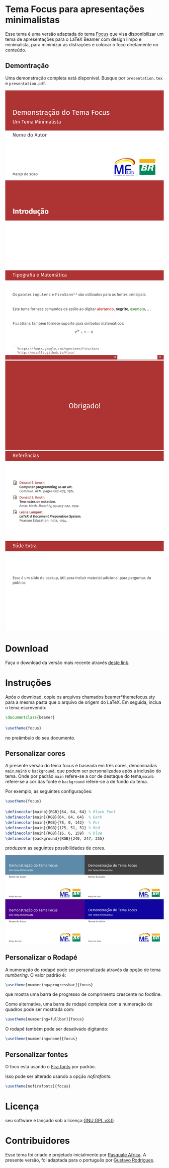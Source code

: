 # Tema Focus para apresentações minimalistas

Esse tema é uma versão adaptada do tema [Focus](https://github.com/elauksap/focus-beamertheme) que visa disponibilizar um tema de apresentações para o LaTeX Beamer com design limpo e minimalista, para minimizar as distrações e colocar o foco diretamente no conteúdo.

Demontração
----

Uma demonstração completa está disponível. Busque por `presentation.tex` e `presentation.pdf`.

![](https://github.com/gusirosx/Focus_theme/blob/master/demo-screenshots/demo-titlepage.PNG)
![](https://github.com/gusirosx/Focus_theme/blob/master/demo-screenshots/demo-subsectionpage.PNG)
![](https://github.com/gusirosx/Focus_theme/blob/master/demo-screenshots/demo-typeset.PNG)
![](https://github.com/gusirosx/Focus_theme/blob/master/demo-screenshots/demo-focus.PNG)
![](https://github.com/gusirosx/Focus_theme/blob/master/demo-screenshots/demo-references.PNG)
![](https://github.com/gusirosx/Focus_theme/blob/master/demo-screenshots/demo-appendix.PNG)


Download
========
Faça o download da versão mais recente através [deste link](https://github.com/gusirosx/Focus_theme/releases).

Instruções
============

Após o download, copie os arquivos chamados beamer*themefocus.sty para a mesma pasta que o arquivo de origem do LaTeX.
Em seguida, inclua o tema escrevendo:
```latex
\documentclass{beamer}

\usetheme{focus}
```
no preâmbulo do seu documento.

Personalizar cores
----------------
A presente versão do tema focus é baseada em três cores, denominadas `main`,`mainb` e `background`, que podem ser personalizadas após a inclusão do tema. Onde por padrão `main` refere-se a cor de destaque do tema,`mainb` refere-se a cor das fonte e `background` refere-se a de fundo do tema.

Por exemplo, as seguintes configurações:
```latex
\usetheme{focus}

\definecolor{mainb}{RGB}{64, 64, 64} % Black Font
\definecolor{main}{RGB}{64, 64, 64}  % Dark
\definecolor{main}{RGB}{78, 0, 142}  % Pur
\definecolor{main}{RGB}{175, 51, 51} % Red
\definecolor{main}{RGB}{16, 6, 159}  % blue
\definecolor{background}{RGB}{240, 247, 255}
```
produzem as seguintes possibilidades de cores.

![](https://github.com/gusirosx/Focus_theme/blob/master/demo-screenshots/demo-titlepage-color.png)

Personalizar o Rodapé
----------------------
A numeração do rodapé pode ser personalizada através da opção de tema _numbering_. O valor padrão é:

```latex
\usetheme[numbering=progressbar]{focus}
```
que mostra uma barra de progresso de comprimento crescente no footline.

Como alternativa, uma barra de rodapé completa com a numeração de quadros pode ser mostrada com:

```latex
\usetheme[numbering=fullbar]{focus}
```

O rodapé também pode ser desativado digitando:
```latex
\usetheme[numbering=none]{focus}
```

Personalizar fontes
---------------
O foco está usando o [Fira fonts](https://bboxtype.com/typefaces/FiraSans/) por padrão.

Isso pode ser alterado usando a opção _nofirafonts_:
```latex
\usetheme[nofirafonts]{focus}
```
Licença
=======
seu software é lançado sob a licença [GNU GPL v3.0](https://www.gnu.org/licenses/gpl-3.0.en.html).

Contribuidores
============
Esse tema foi criado e projetado inicialmente por [Pasquale Africa](https://github.com/elauksap).
A presente versão, foi adaptada para o português por [Gustavo Rodrigues](https://github.com/gusirosx).
